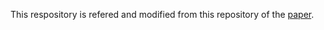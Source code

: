 This respository is refered and modified from this repository of the [paper](https://arxiv.org/abs/2109.03079).
